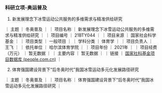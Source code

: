 ### 科研立项-奥运普及

1. 新发展理念下冰雪运动公共服务的多维需求与精准供给研究

｜ 主题 ｜ 冬奥普及 ｜
｜ 项目名称 ｜ 新发展理念下冰雪运动公共服务的多维需求与精准供给研究 ｜
｜ 项目编号 ｜ 21BTY044 ｜
｜ 项目来源 ｜ 国家社会科学基金 ｜
｜ 项目类型 ｜ 一般项目 ｜
｜ 学科分类 ｜ 体育学 ｜
｜ 项目负责人 ｜ 王飞 ｜
｜ 依托单位 ｜ 哈尔滨体育学院 ｜
｜ 项目年份 ｜ 2021年 ｜
｜ 项目经费（万元） ｜ 暂无数据 ｜
｜ 主要内容 ｜ 暂无数据 ｜
｜ 链接 ｜ [国家社科基金项目数据库 (people.com.cn)]() ｜


2. 体育强国建设背景下“后冬奥时代”我国冰雪运动多元化发展路径研究

｜ 主题 ｜ 冬奥普及 ｜
｜ 项目名称 ｜ 体育强国建设背景下“后冬奥时代”我国冰雪运动多元化发展路径研究 ｜
